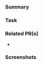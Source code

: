 <!--
Thank you for your pull request. Please provide details and review
the requirements below.

Please provide a appropirate title to the pr. mostly it should be same as title of the task.
Open a draft pr, if you are opening it for asking help.

Please remove sections here if not applicable.
-->

### Summary

<!-- Please provide a summary of the change here. -->

### Task

<!-- Please provide task/issue link. -->

### Related PR(s)

- <!-- Please provide affected area(s) of the code/product. -->

### Screenshots

<!-- Please provide screenshots of new/affected pages/views. -->

<!-- If any breaking change add a section -->